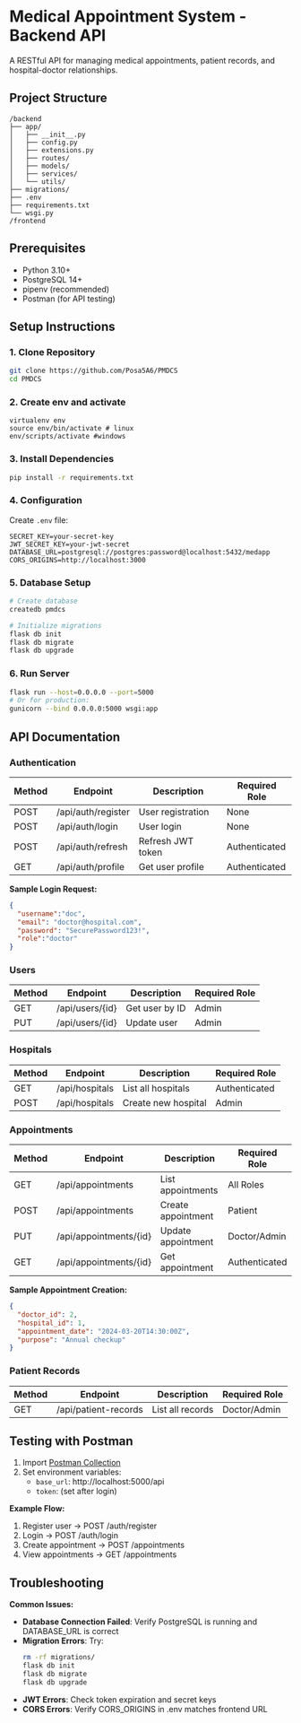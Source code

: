 

# Medical Appointment System - Backend API

A RESTful API for managing medical appointments, patient records, and hospital-doctor relationships.

## Project Structure

```
/backend
├── app/
│   ├── __init__.py
│   ├── config.py
│   ├── extensions.py
│   ├── routes/
│   ├── models/
│   ├── services/
│   └── utils/
├── migrations/
├── .env
├── requirements.txt
└── wsgi.py
/frontend
```

## Prerequisites

- Python 3.10+
- PostgreSQL 14+
- pipenv (recommended)
- Postman (for API testing)

## Setup Instructions

### 1. Clone Repository
```bash
git clone https://github.com/Posa5A6/PMDCS
cd PMDCS
```

### 2. Create env and activate
```
virtualenv env
source env/bin/activate # linux
env/scripts/activate #windows
```


### 3. Install Dependencies
```bash
pip install -r requirements.txt
```

### 4. Configuration
Create `.env` file:
```env
SECRET_KEY=your-secret-key
JWT_SECRET_KEY=your-jwt-secret
DATABASE_URL=postgresql://postgres:password@localhost:5432/medapp
CORS_ORIGINS=http://localhost:3000
```

### 5. Database Setup
```bash
# Create database
createdb pmdcs

# Initialize migrations
flask db init
flask db migrate
flask db upgrade
```

### 6. Run Server
```bash
flask run --host=0.0.0.0 --port=5000
# Or for production:
gunicorn --bind 0.0.0.0:5000 wsgi:app
```

## API Documentation

### Authentication

| Method | Endpoint          | Description          | Required Role |
|--------|-------------------|----------------------|---------------|
| POST   | /api/auth/register| User registration    | None          |
| POST   | /api/auth/login   | User login           | None          |
| POST   | /api/auth/refresh | Refresh JWT token    | Authenticated |
| GET    | /api/auth/profile | Get user profile     | Authenticated |

**Sample Login Request:**
```json
{
  "username":"doc",
  "email": "doctor@hospital.com",
  "password": "SecurePassword123!",
  "role":"doctor"
}
```

### Users

| Method | Endpoint          | Description          | Required Role |
|--------|-------------------|----------------------|---------------|
| GET    | /api/users/{id}   | Get user by ID       | Admin         |
| PUT    | /api/users/{id}   | Update user          | Admin         |

### Hospitals

| Method | Endpoint          | Description          | Required Role |
|--------|-------------------|----------------------|---------------|
| GET    | /api/hospitals    | List all hospitals   | Authenticated |
| POST   | /api/hospitals    | Create new hospital  | Admin         |

### Appointments

| Method | Endpoint          | Description          | Required Role |
|--------|-------------------|----------------------|---------------|
| GET    | /api/appointments | List appointments    | All Roles     |
| POST   | /api/appointments | Create appointment   | Patient       |
| PUT    | /api/appointments/{id} | Update appointment | Doctor/Admin |
| GET    | /api/appointments/{id} | Get appointment | Authenticated |

**Sample Appointment Creation:**
```json
{
  "doctor_id": 2,
  "hospital_id": 1,
  "appointment_date": "2024-03-20T14:30:00Z",
  "purpose": "Annual checkup"
}
```

### Patient Records

| Method | Endpoint          | Description          | Required Role |
|--------|-------------------|----------------------|---------------|
| GET    | /api/patient-records | List all records | Doctor/Admin |

## Testing with Postman

1. Import [Postman Collection](link-to-collection)
2. Set environment variables:
   - `base_url`: http://localhost:5000/api
   - `token`: (set after login)

**Example Flow:**
1. Register user → POST /auth/register
2. Login → POST /auth/login
3. Create appointment → POST /appointments
4. View appointments → GET /appointments

## Troubleshooting

**Common Issues:**
- **Database Connection Failed**: Verify PostgreSQL is running and DATABASE_URL is correct
- **Migration Errors**: Try:
  ```bash
  rm -rf migrations/
  flask db init
  flask db migrate
  flask db upgrade
  ```
- **JWT Errors**: Check token expiration and secret keys
- **CORS Errors**: Verify CORS_ORIGINS in .env matches frontend URL


